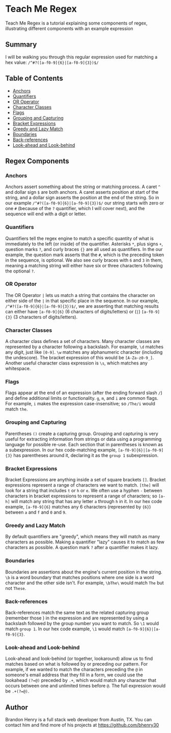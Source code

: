 # Teach Me Regex

Teach Me Regex is a tutorial explaining some components of regex, illustrating different components with an example expression

## Summary

I will be walking you through this regular expression used for matching a hex value: `/^#?([a-f0-9]{6}|[a-f0-9]{3})$/`

## Table of Contents

- [Anchors](#anchors)
- [Quantifiers](#quantifiers)
- [OR Operator](#or-operator)
- [Character Classes](#character-classes)
- [Flags](#flags)
- [Grouping and Capturing](#grouping-and-capturing)
- [Bracket Expressions](#bracket-expressions)
- [Greedy and Lazy Match](#greedy-and-lazy-match)
- [Boundaries](#boundaries)
- [Back-references](#back-references)
- [Look-ahead and Look-behind](#look-ahead-and-look-behind)

## Regex Components

### Anchors
Anchors assert something about the string or matching process. A caret `^` and dollar sign `$` are both anchors. A caret asserts position at start of the string, and a dollar sign asserts the position at the end of the string. So in our example  `/^#?([a-f0-9]{6}|[a-f0-9]{3})$/` our string starts with zero or one `#` (because of the `?` quantifier, which I will cover next), and the sequence will end with a digit or letter.

### Quantifiers
Quantifiers tell the regex engine to match a specific quantity of what is immediately to the left (or inside) of the quantifier. Asterisks `*`, plus signs `+`, question marks `?`, and curly braces `{}` are all used as quantifiers. In the our example, the question mark asserts that the `#`, which is the preceding token in the sequence, is optional. We also see curly braces with `6` and `3` in them, meaning a matching string will either have six or three characters following the optional `?`.

### OR Operator
The OR Operator `|` lets us match a string that contains the character on either side of the `|` in that specific place in the sequence. In our example, `/^#?([a-f0-9]{6}|[a-f0-9]{3})$/`, we are asserting that matching results can either have `[a-f0-9]{6}` (6 characters of digits/letters) or (`|`) `[a-f0-9]{3}` (3 characters of digits/letters).

### Character Classes
A character class defines a set of characters. Many character classes are represented by a character following a backslash. For example, `\d` matches any digit, just like `[0-9]`. `\w` matches any alphanumeric character (including the undescore). The bracket expression of this would be `[A-Za-z0-9_]`. Another useful character class expression is `\s`, which matches any whitespace.

### Flags
Flags appear at the end of an expression (after the ending forward slash `/`) and define additional limits or functionality. `g`, `m`, and `i` are common flags. For example, `i` makes the expression case-insensitive; so `/The/i` would match `the`.

### Grouping and Capturing
Parentheses `()` create a capturing group. Grouping and capturing is very useful for extracting information from strings or data using a programming language for possible re-use. Each section that in parentheses is known as a subexpression. In our hex code-matching example, `[a-f0-9]{6}|[a-f0-9]{3}` has parentheses around it, declaring it as the `group 1` subexpression.

### Bracket Expressions
Bracket Expressions are anything inside a set of square brackets `[]`. Bracket expressions represent a range of characters we want to match. `[the]` will look for a string that includes `t` or `h` or `e`. We often use a hyphen `-` between characters in bracket expressions to represent a range of characters; so `[a-h]` will match any string that has any letter `a` through `h` in it. In our hex code example, `[a-f0-9]{6}` matches any 6 characters (represented by `{6}`) between `a` and `f` and `0` and `9`. 

### Greedy and Lazy Match
By default quantifiers are "greedy", which means they will match as many characters as possible. Making a quantifier "lazy" causes it to match as few characters as possible. A question mark `?` after a quantifier makes it lazy. 

### Boundaries
Boundaries are assertions about the engine's current position in the string. `\b` is a word boundary that matches positions where one side is a word character and the other side isn't. For example, `\bThe\` would match `The` but not `These`.

### Back-references
Back-references match the same text as the related capturing group (remember those ) in the expression and are represented by using a backslash followed by the group number you want to match. So `\1` would match `group 1`. In our hex code example, `\1` would match `[a-f0-9]{6}|[a-f0-9]{3}`.

### Look-ahead and Look-behind
Look-ahead and look-behind (or together, lookaround) allow us to find matches based on what is followed by or preceding our pattern. For example, if we wanted to match the characters preceding the `@` in someone's email address that they fill in a form, we could use the lookahead `(?=@)` preceded by `.+`, which would match any character that occurs between one and unlimited times before `@`. The full expression would be `.+(?=@)`.

## Author
Brandon Henry is a full stack web developer from Austin, TX. You can contact him and find more of his projects at https://github.com/bhenry30
